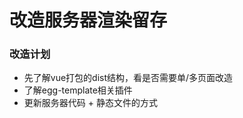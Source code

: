 # 改造服务器渲染留存

### 改造计划

  - 先了解vue打包的dist结构，看是否需要单/多页面改造
  - 了解egg-template相关插件
  - 更新服务器代码 + 静态文件的方式
